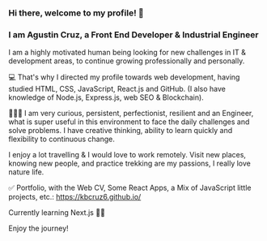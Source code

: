 ### Hi there, welcome to my profile! 👋

### I am Agustin Cruz, a Front End Developer & Industrial Engineer

I am a highly motivated human being looking for new challenges in IT & development areas, to continue growing professionally and personally.

💻 That's why I directed my profile towards web development, having studied HTML, CSS, JavaScript, React.js and GitHub. (I also have knowledge of Node.js, Express.js, web SEO & Blockchain). 

🙋🏻‍♂️ I am very curious, persistent, perfectionist, resilient and an Engineer, what is super useful in this environment to face the daily challenges and solve problems. I have creative thinking, ability to learn quickly and flexibility to continuous change. 

I enjoy a lot travelling & I would love to work remotely. Visit new places, knowing new people, and practice trekking are my passions, I really love nature life.

✅ Portfolio, with the Web CV, Some React Apps, a Mix of JavaScript little projects, etc.: 
https://kbcruz6.github.io/

Currently learning Next.js 💪🏻

Enjoy the journey!

<!--
**kbcruz6/kbcruz6** is a ✨ _special_ ✨ repository because its `README.md` (this file) appears on your GitHub profile.

Here are some ideas to get you started:

- 🔭 I’m currently working on ...
- 🌱 I’m currently learning React, to continue improving my skills!
- 👯 I’m looking to collaborate on ...
- 🤔 I’m looking for help with ...
- 💬 Ask me about ...
- 📫 How to reach me: ...
- 😄 Pronouns: ...
- ⚡ Fun fact: ...
-->
